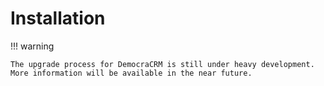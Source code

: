 # Installation

!!! warning

    The upgrade process for DemocraCRM is still under heavy development.
    More information will be available in the near future.